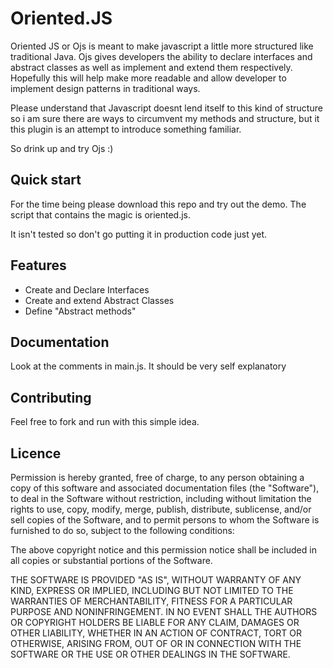 # Oriented.JS 

Oriented JS or Ojs is meant to make javascript a little more structured like traditional Java.
Ojs gives developers the ability to declare interfaces and abstract classes as well as implement 
 and extend them respectively. Hopefully this will help make more readable and allow developer to 
 implement design patterns in traditional ways. 
 
 Please understand that Javascript doesnt lend itself to this kind of structure so i am sure there are ways to 
 circumvent my methods and structure, but it this plugin is an attempt to introduce something familiar.
 
 So drink up and try Ojs :) 



## Quick start

For the time being please download this repo and try out the demo.
The script that contains the magic is oriented.js.

It isn't tested so don't go putting it in production code just yet.


## Features

* Create and Declare Interfaces
* Create and extend Abstract Classes
* Define "Abstract methods"



## Documentation

Look at the comments in main.js. It should be very self explanatory


## Contributing
Feel free to fork and run with this simple idea.


## Licence
Permission is hereby granted, free of charge, to any person obtaining a copy
of this software and associated documentation files (the "Software"), to deal
in the Software without restriction, including without limitation the rights
to use, copy, modify, merge, publish, distribute, sublicense, and/or sell
copies of the Software, and to permit persons to whom the Software is
furnished to do so, subject to the following conditions:

The above copyright notice and this permission notice shall be included in
all copies or substantial portions of the Software.

THE SOFTWARE IS PROVIDED "AS IS", WITHOUT WARRANTY OF ANY KIND, EXPRESS OR
IMPLIED, INCLUDING BUT NOT LIMITED TO THE WARRANTIES OF MERCHANTABILITY,
FITNESS FOR A PARTICULAR PURPOSE AND NONINFRINGEMENT. IN NO EVENT SHALL THE
AUTHORS OR COPYRIGHT HOLDERS BE LIABLE FOR ANY CLAIM, DAMAGES OR OTHER
LIABILITY, WHETHER IN AN ACTION OF CONTRACT, TORT OR OTHERWISE, ARISING FROM,
OUT OF OR IN CONNECTION WITH THE SOFTWARE OR THE USE OR OTHER DEALINGS IN
THE SOFTWARE.
